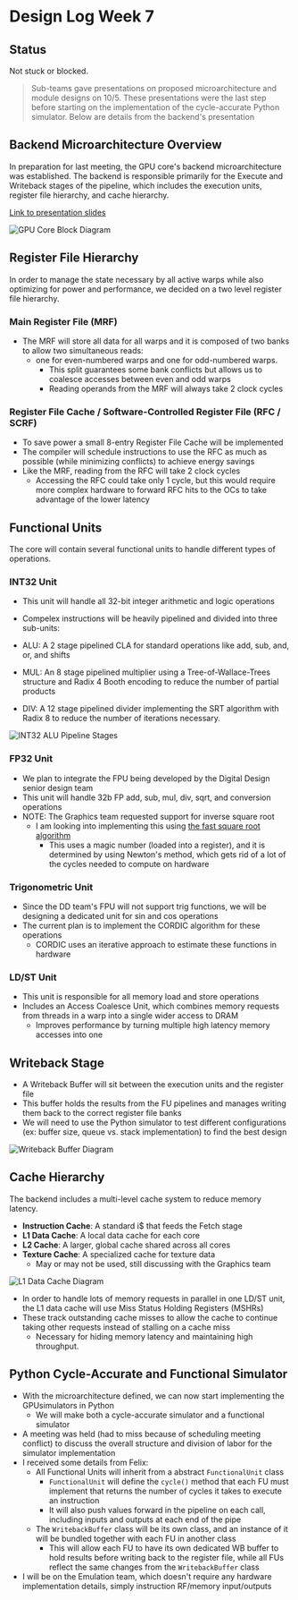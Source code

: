 # Design Log Week 7

## Status

Not stuck or blocked.

> Sub-teams gave presentations on proposed microarchitecture and module designs on 10/5. These presentations were the last step before starting on the implementation of the cycle-accurate Python simulator. Below are details from the backend's presentation

## Backend Microarchitecture Overview

In preparation for last meeting, the GPU core's backend microarchitecture was established. The backend is responsible primarily for the Execute and Writeback stages of the pipeline, which includes the execution units, register file hierarchy, and cache hierarchy.

[Link to presentation slides](https://docs.google.com/presentation/d/1Is6HNChVRcIMx3nnyw-dslQUPmFsOYvEmtePV2tYh2k/edit?usp=sharing)

![GPU Core Block Diagram](./media/week7/Top_Level.drawio.png)

## Register File Hierarchy
In order to manage the state necessary by all active warps while also optimizing for power and performance, we decided on a two level register file hierarchy.

### Main Register File (MRF)

- The MRF will store all data for all warps and it is composed of two banks to allow two simultaneous reads:
  - one for even-numbered warps and one for odd-numbered warps. 
    - This split guarantees some bank conflicts but allows us to coalesce accesses between even and odd warps
    - Reading operands from the MRF will always take 2 clock cycles

### Register File Cache / Software-Controlled Register File (RFC / SCRF)

- To save power a small 8-entry Register File Cache will be implemented
- The compiler will schedule instructions to use the RFC as much as possible (while minimizing conflicts) to achieve energy savings 
- Like the MRF, reading from the RFC will take 2 clock cycles
  - Accessing the RFC could take only 1 cycle, but this would require more complex hardware to forward RFC hits to the OCs to take advantage of the lower latency

## Functional Units

The core will contain several functional units to handle different types of operations.

### INT32 Unit

- This unit will handle all 32-bit integer arithmetic and logic operations
- Compelex instructions will be heavily pipelined and divided into three sub-units:

- ALU: A 2 stage pipelined CLA for standard operations like add, sub, and, or, and shifts
- MUL: An 8 stage pipelined multiplier using a Tree-of-Wallace-Trees structure and Radix 4 Booth encoding to reduce the number of partial products
- DIV: A 12 stage pipelined divider implementing the SRT algorithm with Radix 8 to reduce the number of iterations necessary.

![INT32 ALU Pipeline Stages](./media/week7/INT32-ALU.drawio.png)

### FP32 Unit

- We plan to integrate the FPU being developed by the Digital Design senior design team 
- This unit will handle 32b FP add, sub, mul, div, sqrt, and conversion operations
- NOTE: The Graphics team requested support for inverse square root
  - I am looking into implementing this using [the fast square root algorithm](https://en.wikipedia.org/wiki/Fast_inverse_square_root)
    - This uses a magic number (loaded into a register), and it is determined by using Newton's method, which gets rid of a lot of the cycles needed to compute on hardware

### Trigonometric Unit

- Since the DD team's FPU will not support trig functions, we will be designing a dedicated unit for sin and cos operations 
- The current plan is to implement the CORDIC algorithm for these operations
  - CORDIC uses an iterative approach to estimate these functions in hardware

### LD/ST Unit

- This unit is responsible for all memory load and store operations 
- Includes an Access Coalesce Unit, which combines memory requests from threads in a warp into a single wider access to DRAM
  - Improves performance by turning multiple high latency memory accesses into one

## Writeback Stage

- A Writeback Buffer will sit between the execution units and the register file
- This buffer holds the results from the FU pipelines and manages writing them back to the correct register file banks
- We will need to use the Python simulator to test different configurations (ex: buffer size, queue vs. stack implementation) to find the best design

![Writeback Buffer Diagram](./media/week7/writeback-buffer.drawio.png)

## Cache Hierarchy

The backend includes a multi-level cache system to reduce memory latency.

- **Instruction Cache**: A standard i$ that feeds the Fetch stage
- **L1 Data Cache**: A local data cache for each core
- **L2 Cache**: A larger, global cache shared across all cores
- **Texture Cache**: A specialized cache for texture data
  - May or may not be used, still discussing with the Graphics team

![L1 Data Cache Diagram](./media/week7/icache_block.drawio.png)

- In order to handle lots of memory requests in parallel in one LD/ST unit, the L1 data cache will use Miss Status Holding Registers (MSHRs)
- These track outstanding cache misses to allow the cache to continue taking other requests instead of stalling on a cache miss
  - Necessary for hiding memory latency and maintaining high throughput.

## Python Cycle-Accurate and Functional Simulator
- With the microarchitecture defined, we can now start implementing the GPUsimulators in Python
  - We will make both a cycle-accurate simulator and a functional simulator
- A meeting was held (had to miss because of scheduling meeting conflict) to discuss the overall structure and division of labor for the simulator implementation
- I received some details from Felix:
  - All Functional Units will inherit from a abstract `FunctionalUnit` class
    - `FunctionalUnit` will define the `cycle()` method that each FU must implement that returns the number of cycles it takes to execute an instruction
    - It will also push values forward in the pipeline on each call, including inputs and outputs at each end of the pipe
  - The `WritebackBuffer` class will be its own class, and an instance of it will be bundled together with each FU in another class
    - This will allow each FU to have its own dedicated WB buffer to hold results before writing back to the register file, while all FUs reflect the same changes from the `WritebackBuffer` class
- I will be on the Emulation team, which doesn't require any hardware implementation details, simply instruction RF/memory input/outputs
